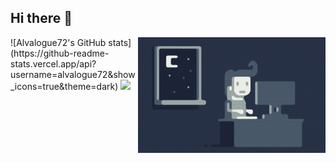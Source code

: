 ## Hi there 👋
<img alt="Night Coding" src="https://raw.githubusercontent.com/AVS1508/AVS1508/master/assets/Night-Coding.gif" align="right"/>
![Alvalogue72's GitHub stats](https://github-readme-stats.vercel.app/api?username=alvalogue72&show_icons=true&theme=dark)
<img height="180em" src="https://github-readme-stats-eight-theta.vercel.app/api/top-langs/?username=alvalogue72&layout=compact&langs_count=8&theme=algolia"/>

<!--
**Alvalogue72/Alvalogue72** is a ✨ _special_ ✨ repository because its `README.md` (this file) appears on your GitHub profile.

Here are some ideas to get you started:

- 🔭 I’m currently working on ...
- 🌱 I’m currently learning ...
- 👯 I’m looking to collaborate on ...
- 🤔 I’m looking for help with ...
- 💬 Ask me about ...
- 📫 How to reach me: ...
- 😄 Pronouns: ...
- ⚡ Fun fact: ...
-->
